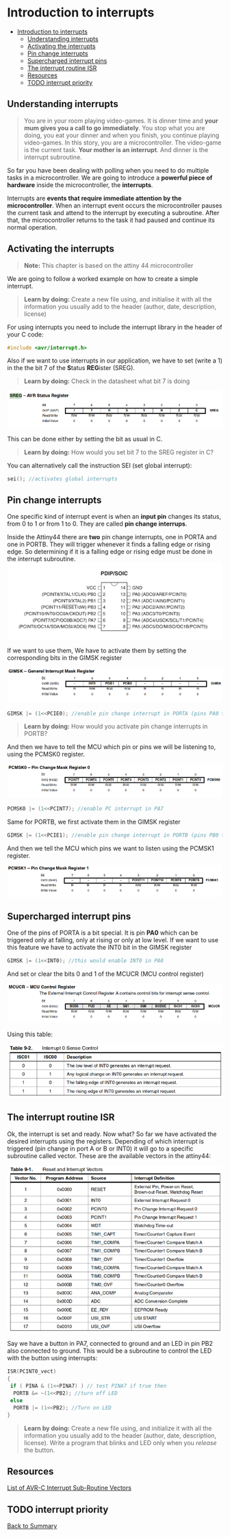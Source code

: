 # Introduction to interrupts

- [Introduction to interrupts](#introduction-to-interrupts)
  - [Understanding interrupts](#understanding-interrupts)
  - [Activating the interrupts](#activating-the-interrupts)
  - [Pin change interrupts](#pin-change-interrupts)
  - [Supercharged interrupt pins](#supercharged-interrupt-pins)
  - [The interrupt routine ISR](#the-interrupt-routine-isr)
  - [Resources](#resources)
  - [TODO interrupt priority](#todo-interrupt-priority)

## Understanding interrupts

> You are in your room playing video-games. It is dinner time and **your mum gives you a call to go immediately**. You stop what you are doing, you eat your dinner and when you finish, you continue playing video-games. In this story, you are a microcontroller. The video-game is the current task. **Your mother is an interrupt**. And dinner is the interrupt subroutine.

So far you have been dealing with polling when you need to do multiple tasks in a microcontroller. We are going to introduce a **powerful piece of hardware** inside the microcontroller, the **interrupts**.

Interrupts are **events that require immediate attention by the microcontroller**. When an interrupt event occurs the microcontroller pauses the current task and attend to the interrupt by executing a subroutine. After that, the microcontroller returns to the task it had paused and continue its normal operation.

## Activating the interrupts

> **Note:** This chapter is based on the attiny 44 microcontroller

We are going to follow a worked example on how to create a simple interrupt.

> **Learn by doing:** Create a new file using, and initialise it with all the information you usually add to the header (author, date, description, license)

For using interrupts you need to include the interrupt library in the header of your C code:

```c
#include <avr/interrupt.h>
```

Also if we want to use interrupts in our application, we have to set (write a 1) in the the bit 7 of the **S**tatus **REG**ister (SREG).

> **Learn by doing:** Check in the datasheet what bit 7 is doing

![status register](img/interrupts/sreg.png)

This can be done either by setting the bit as usual in C.

> **Learn by doing:** How would you set bit 7 to the SREG register in C?

You can alternatively call the instruction SEI (set global interrupt):

```c
sei(); //activates global interrupts
```

## Pin change interrupts

One specific kind of interrupt event is when an **input pin** changes its status, from 0 to 1 or from 1 to 0. They are called **pin change interrups**.

Inside the Attiny44 there are **two** pin change interrupts, one in PORTA and one in PORTB. They will trigger whenever it finds a falling edge or rising edge. So determining if it is a falling edge or rising edge must be done in the interrupt subroutine.
![t44 pins](img/interrupts/t44pin.jpg)

If we want to use them, We have to activate them by setting the corresponding bits in the GIMSK register

![gimsk register](img/interrupts/gimsk.png)

```c
GIMSK |= (1<<PCIE0); //enable pin change interrupt in PORTA (pins PA0 to PA7)
```

> **Learn by doing:** How would you activate pin change interrupts in PORTB?

And then we have to tell the MCU which pin or pins we will be listening to, using the PCMSK0 register.

![pcmsk0 register](img/interrupts/pcmsk0.png)

```c
PCMSK0 |= (1<<PCINT7); //enable PC interrupt in PA7
```

Same for PORTB, we first activate them in the GIMSK register

```c
GIMSK |= (1<<PCIE1); //enable pin change interrupt in PORTB (pins PB0 to PB2)
```

And then we tell the MCU which pins we want to listen using the PCMSK1 register.

![pcmsk1 register](img/interrupts/pcmsk1.png)

## Supercharged interrupt pins

One of the pins of PORTA is a bit special. It is pin **PA0** which can be triggered only at falling, only at rising or only at low level. If we want to use this feature we have to activate the INT0 bit in the GIMSK register

```c
GIMSK |= (1<<INT0); //this would enable INT0 in PA0
```

And set or clear the bits 0 and 1 of the MCUCR (MCU control register)

![mcucr register](img/interrupts/mcucr.png)

Using this table:

![interrupt 0 table](img/interrupts/isc0001.png)

## The interrupt routine ISR

Ok, the interrupt is set and ready. Now what? So far we have activated the desired interrupts using the registers. Depending of which interrupt is triggered (pin change in port A or B or INT0) it will go to a specific subroutine called vector. These are the available vectors in the attiny44:

![vectors table](img/interrupts/vectors.png)

Say we have a button in PA7, connected to ground and an LED in pin PB2 also connected to ground. This would be a subroutine to control the LED with the button using interrupts:

```c
ISR(PCINT0_vect)
{
 if ( PINA & (1<<PINA7) ) // test PINA7 if true then
  PORTB &= ~(1<<PB2); //turn off LED
 else
  PORTB |= (1<<PB2); //Turn on LED
}
```

> **Learn by doing:** Create a new file using, and initialize it with all the information you usually add to the header (author, date, description, license). Write a program that blinks and LED only when you *release* the button.


## Resources

[List of AVR-C Interrupt Sub-Routine Vectors](https://www.microchip.com/webdoc/AVRLibcReferenceManual/group__avr__interrupts.html)

TODO interrupt priority
---
[Back to Summary](../summary.md)
